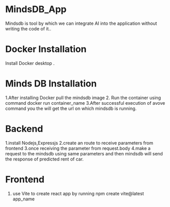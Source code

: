# MindsDB_App
Mindsdb is tool by which we can integrate AI into the application without writing the code of it..

# Docker Installation
Install Docker desktop .

# Minds DB Installation
1.After installing Docker pull the mindsdb image
2. Run the container using command docker run container_name
3.After successful execution of avove command you the will get the url on which mindsdb is running.

# Backend
1.install Nodejs,Expressjs
2.create an route to receive parameters from frontend
3.once receiving the parameter from request.body
4.make a request to the mindsdb using same parameters and then mindsdb will send the response of predicted rent of car.


# Frontend
1. use Vite to create react app by running npm create vite@latest app_name



